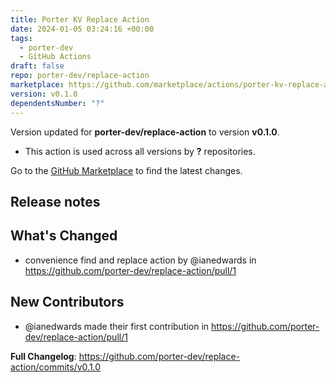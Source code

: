 ```yaml
---
title: Porter KV Replace Action
date: 2024-01-05 03:24:16 +00:00
tags:
  - porter-dev
  - GitHub Actions
draft: false
repo: porter-dev/replace-action
marketplace: https://github.com/marketplace/actions/porter-kv-replace-action
version: v0.1.0
dependentsNumber: "?"
---
```



Version updated for **porter-dev/replace-action** to version **v0.1.0**.
- This action is used across all versions by **?** repositories.

Go to the [GitHub Marketplace](https://github.com/marketplace/actions/porter-kv-replace-action) to find the latest changes.

## Release notes

## What's Changed
* convenience find and replace action by @ianedwards in https://github.com/porter-dev/replace-action/pull/1

## New Contributors
* @ianedwards made their first contribution in https://github.com/porter-dev/replace-action/pull/1

**Full Changelog**: https://github.com/porter-dev/replace-action/commits/v0.1.0
